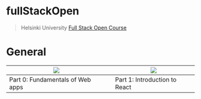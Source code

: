 # fullStackOpen

>Helsinki University [Full Stack Open Course](https://fullstackopen.com/en/)
 
# General

|[![](https://i.ibb.co/YyfqKkg/part0.jpg)](https://github.com/EGRrqq/fullStackOpen/tree/main/part0#fullstackopenpart0)|     |[![](https://i.ibb.co/GFMG4qC/part1.jpg)](https://github.com/EGRrqq/fullStackOpen/tree/main/part1#getting-started-with-create-react-app)|      
|----|-----|-----|      
|Part 0: Fundamentals of Web apps|     |Part 1: Introduction to React| 


